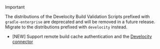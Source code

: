 > [!IMPORTANT]
> The distributions of the Develocity Build Validation Scripts prefixed with `gradle-enterprise` are deprecated and will be removed in a future release. Migrate to the distributions prefixed with `develocity` instead.

- [NEW] Support remote build cache authentication and the [Develocity connector](https://docs.gradle.com/develocity/gradle-plugin/current/#using_the_develocity_connector)

